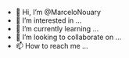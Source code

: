 - 👋 Hi, I’m @MarceloNouary
- 👀 I’m interested in ...
- 🌱 I’m currently learning ...
- 💞️ I’m looking to collaborate on ...
- 📫 How to reach me ...

<!---
MarceloNouary/MarceloNouary is a ✨ special ✨ repository because its `README.md` (this file) appears on your GitHub profile.
You can click the Preview link to take a look at your changes.
--->
